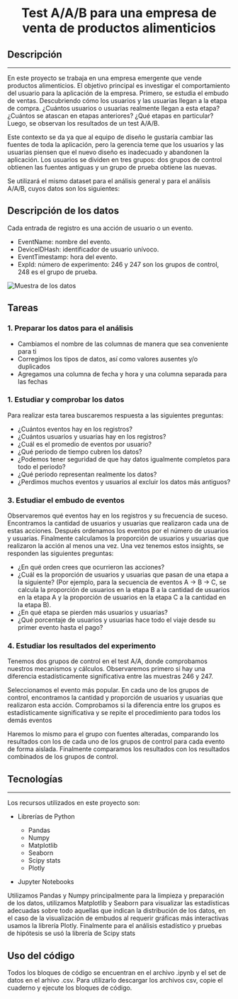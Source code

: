 <h1 align="center"> Test A/A/B para una empresa de venta de productos alimenticios  </h1>

## Descripción
***
En este proyecto se trabaja en una empresa emergente que vende productos alimenticios. El objetivo principal es investigar el comportamiento del usuario para la aplicación de la empresa.
Primero, se estudia el embudo de ventas. Descubriendo cómo los usuarios y las usuarias llegan a la etapa de compra. ¿Cuántos usuarios o usuarias realmente llegan a esta etapa? ¿Cuántos se atascan en etapas anteriores? ¿Qué etapas en particular?
Luego, se observan los resultados de un test A/A/B. 

Este contexto se da ya que al equipo de diseño le gustaría cambiar las fuentes de toda la aplicación, pero la gerencia teme que los usuarios y las usuarias piensen que el nuevo diseño es inadecuado y abandonen la aplicación. 
Los usuarios se dividen en tres grupos: dos grupos de control obtienen las fuentes antiguas y un grupo de prueba obtiene las nuevas. 

Se utilizará el mismo dataset para el análisis general y para el análisis A/A/B, cuyos datos son los siguientes: 

## Descripción de los datos
Cada entrada de registro es una acción de usuario o un evento.
*	EventName: nombre del evento.
*	DeviceIDHash: identificador de usuario unívoco.
*	EventTimestamp: hora del evento.
*	ExpId: número de experimento: 246 y 247 son los grupos de control, 248 es el grupo de prueba.

![Muestra de los datos](https://github.com/user-attachments/assets/d39c0a53-e91c-401e-914f-6d43f4f4a7d7)


## Tareas 

### 1. Preparar los datos para el análisis
* Cambiamos el nombre de las columnas de manera que sea conveniente para ti
* Corregimos los tipos de datos, así como valores ausentes y/o duplicados 
* Agregamos una columna de fecha y hora y una columna separada para las fechas
  
### 1. Estudiar y comprobar los datos
Para realizar esta tarea buscaremos respuesta a las siguientes preguntas: 
* ¿Cuántos eventos hay en los registros?
* ¿Cuántos usuarios y usuarias hay en los registros?
* ¿Cuál es el promedio de eventos por usuario?
* ¿Qué periodo de tiempo cubren los datos?
* ¿Podemos tener seguridad de que hay datos igualmente completos para todo el periodo?
 * ¿Qué periodo representan realmente los datos?
* ¿Perdimos muchos eventos y usuarios al excluir los datos más antiguos?
  
### 3. Estudiar el embudo de eventos
Observaremos qué eventos hay en los registros y su frecuencia de suceso. 
Encontramos la cantidad de usuarios y usuarias que realizaron cada una de estas acciones. 
Después ordenamos los eventos por el número de usuarios y usuarias. 
Finalmente calculamos la proporción de usuarios y usuarias que realizaron la acción al menos una vez. 
Una vez tenemos estos insights, se responden las siguientes preguntas:
* ¿En qué orden crees que ocurrieron las acciones? 
* ¿Cuál es la proporción de usuarios y usuarias que pasan de una etapa a la siguiente? (Por ejemplo, para la secuencia de eventos A → B → C, se calcula la proporción de usuarios en la etapa B a la cantidad de usuarios en la etapa A y la proporción de usuarios en la etapa C a la cantidad en la etapa B).
* ¿En qué etapa se pierden más usuarios y usuarias?
* ¿Qué porcentaje de usuarios y usuarias hace todo el viaje desde su primer evento hasta el pago?
### 4. Estudiar los resultados del experimento
Tenemos dos grupos de control en el test A/A, donde comprobamos nuestros mecanismos y cálculos. Observaremos primero si hay una diferencia estadísticamente significativa entre las muestras 246 y 247.

Seleccionamos el evento más popular. En cada uno de los grupos de control, encontramos la cantidad y proporción de usuarios y usuarias que realizaron esta acción. 
Comprobamos si la diferencia entre los grupos es estadísticamente significativa y se repite el procedimiento para todos los demás eventos 

Haremos lo mismo para el grupo con fuentes alteradas, comparando los resultados con los de cada uno de los grupos de control para cada evento de forma aislada. 
Finalmente comparamos los resultados con los resultados combinados de los grupos de control.



## Tecnologías
***
Los recursos utilizados en este proyecto son:
* Librerías de Python 
	* Pandas 
	* Numpy
	* Matplotlib
	* Seaborn
	* Scipy stats
  * Plotly

* Jupyter Notebooks

Utilizamos Pandas y Numpy principalmente para la limpieza y preparación de los datos, utilizamos Matplotlib y Seaborn para visualizar las estadísticas adecuadas sobre todo aquellas que indican la distribución de los datos, en el caso de la visualización de embudos al requerir gráficas más interactivas usamos la librería Plotly. 
Finalmente para el análisis estadístico y pruebas de hipótesis se usó la librería de Scipy stats

## Uso del código 
Todos los bloques de código se encuentran en el archivo .ipynb y el set de datos en el arhivo .csv. Para utilizarlo descargar los archivos csv, copie el cuaderno y ejecute los bloques de código.

